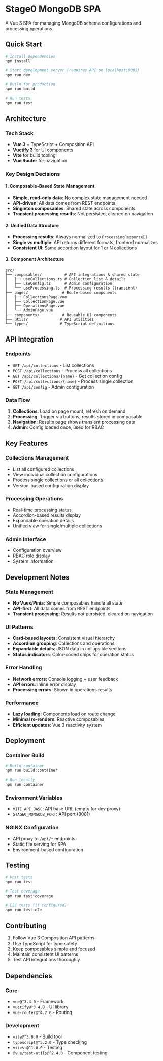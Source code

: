 # Stage0 MongoDB SPA

A Vue 3 SPA for managing MongoDB schema configurations and processing operations.

## Quick Start

```bash
# Install dependencies
npm install

# Start development server (requires API on localhost:8081)
npm run dev

# Build for production
npm run build

# Run tests
npm run test
```

## Architecture

### Tech Stack
- **Vue 3** + TypeScript + Composition API
- **Vuetify 3** for UI components
- **Vite** for build tooling
- **Vue Router** for navigation

### Key Design Decisions

#### 1. Composable-Based State Management
- **Simple, read-only data**: No complex state management needed
- **API-driven**: All data comes from REST endpoints
- **Singleton composables**: Shared state across components
- **Transient processing results**: Not persisted, cleared on navigation

#### 2. Unified Data Structure
- **Processing results**: Always normalized to `ProcessingResponse[]`
- **Single vs multiple**: API returns different formats, frontend normalizes
- **Consistent UI**: Same accordion layout for 1 or N collections

#### 3. Component Architecture
```
src/
├── composables/          # API integrations & shared state
│   ├── useCollections.ts # Collection list & details
│   ├── useConfig.ts      # Admin configuration
│   └── useProcessing.ts  # Processing results (transient)
├── pages/               # Route-based components
│   ├── CollectionsPage.vue
│   ├── CollectionPage.vue
│   ├── OperationsPage.vue
│   └── AdminPage.vue
├── components/          # Reusable UI components
├── utils/              # API utilities
└── types/              # TypeScript definitions
```

## API Integration

### Endpoints
- `GET /api/collections` - List collections
- `POST /api/collections` - Process all collections
- `GET /api/collections/{name}` - Get collection config
- `POST /api/collections/{name}` - Process single collection
- `GET /api/config` - Admin configuration

### Data Flow
1. **Collections**: Load on page mount, refresh on demand
2. **Processing**: Trigger via buttons, results stored in composable
3. **Navigation**: Results page shows transient processing data
4. **Admin**: Config loaded once, used for RBAC

## Key Features

### Collections Management
- List all configured collections
- View individual collection configurations
- Process single collections or all collections
- Version-based configuration display

### Processing Operations
- Real-time processing status
- Accordion-based results display
- Expandable operation details
- Unified view for single/multiple collections

### Admin Interface
- Configuration overview
- RBAC role display
- System information

## Development Notes

### State Management
- **No Vuex/Pinia**: Simple composables handle all state
- **API-first**: All data comes from REST endpoints
- **Transient processing**: Results not persisted, cleared on navigation

### UI Patterns
- **Card-based layouts**: Consistent visual hierarchy
- **Accordion grouping**: Collections and operations
- **Expandable details**: JSON data in collapsible sections
- **Status indicators**: Color-coded chips for operation status

### Error Handling
- **Network errors**: Console logging + user feedback
- **API errors**: Inline error display
- **Processing errors**: Shown in operations results

### Performance
- **Lazy loading**: Components load on route change
- **Minimal re-renders**: Reactive composables
- **Efficient updates**: Vue 3 reactivity system

## Deployment

### Container Build
```bash
# Build container
npm run build:container

# Run locally
npm run container
```

### Environment Variables
- `VITE_API_BASE`: API base URL (empty for dev proxy)
- `STAGE0_MONGODB_PORT`: API port (8081)

### NGINX Configuration
- API proxy to `/api/*` endpoints
- Static file serving for SPA
- Environment-based configuration

## Testing

```bash
# Unit tests
npm run test

# Test coverage
npm run test:coverage

# E2E tests (if configured)
npm run test:e2e
```

## Contributing

1. Follow Vue 3 Composition API patterns
2. Use TypeScript for type safety
3. Keep composables simple and focused
4. Maintain consistent UI patterns
5. Test API integrations thoroughly

## Dependencies

### Core
- `vue@^3.4.0` - Framework
- `vuetify@^3.4.0` - UI library
- `vue-router@^4.2.0` - Routing

### Development
- `vite@^5.0.0` - Build tool
- `typescript@^5.2.0` - Type checking
- `vitest@^1.0.0` - Testing
- `@vue/test-utils@^2.4.0` - Component testing


